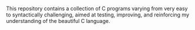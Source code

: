 This repository contains a collection of C programs varying from very easy to syntactically challenging, aimed at testing, improving, and reinforcing my understanding of the beautiful C language.

